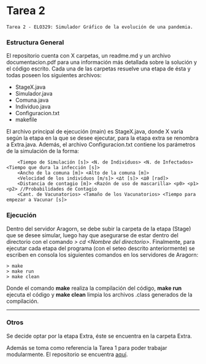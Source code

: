 # Tarea 2

	Tarea 2 - ELO329: Simulador Gráfico de la evolución de una pandemia.

### Estructura General

El repositorio cuenta con X carpetas, un readme.md y un archivo documentacion.pdf para una información más detallada sobre la solución y el código escrito. Cada una de las carpetas resuelve una etapa de ésta y todas poseen los siguientes archivos:

- StageX.java
- Simulador.java
- Comuna.java
- Individuo.java
- Configuracion.txt
- makefile

El archivo principal de ejecución (main) es StageX.java, donde X varía según la etapa en la que se desee ejecutar, para la etapa extra se renombra a Extra.java. Además, el archivo Configuracion.txt contiene los parámetros de la simulación de la forma:

		<Tiempo de Simulación [s]> <N. de Individuos> <N. de Infectados> <Tiempo que dura la infección [s]> 
		<Ancho de la comuna [m]> <Alto de la comuna [m]>
		<Velocidad de los individuos [m/s]> <∆t [s]> <∆θ [rad]>
		<Distancia de contagio [m]> <Razón de uso de mascarilla> <p0> <p1> <p2> //Probabilidades de Contagio
		<Cant. de Vacunatorios> <Tamaño de los Vacunatorios> <Tiempo para empezar a Vacunar [s]>

### Ejecución

Dentro del servidor Aragorn, se debe subir la carpeta de la etapa (Stage) que se desee simular, luego hay que asegurarse de estar dentro del directorio con el comando *> cd \<Nombre del directorio\>*. Finalmente, para ejecutar cada etapa del programa (con el seteo descrito anteriormente) se escriben en consola los siguientes comandos en los servidores de Aragorn:

    > make
    > make run
    > make clean
    
Donde el comando **make** realiza la compilación del código, **make run** ejecuta el código y **make clean** limpia los archivos .class generados de la compilación.

---
### Otros

  Se decide optar por la etapa Extra, éste se encuentra en la carpeta Extra.

  Además se toma como referencia la Tarea 1 para poder trabajar modularmente. El repositorio se encuentra [aquí](https://gitlab.com/gt12-elo329/tarea1).